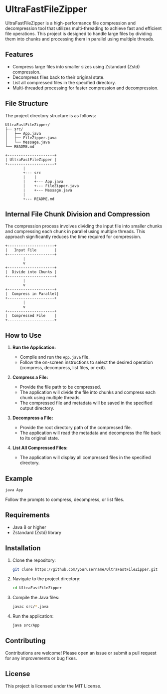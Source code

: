 # UltraFastFileZipper

UltraFastFileZipper is a high-performance file compression and decompression tool that utilizes multi-threading to achieve fast and efficient file operations. This project is designed to handle large files by dividing them into chunks and processing them in parallel using multiple threads.

## Features

- Compress large files into smaller sizes using Zstandard (Zstd) compression.
- Decompress files back to their original state.
- List all compressed files in the specified directory.
- Multi-threaded processing for faster compression and decompression.

## File Structure

The project directory structure is as follows:

```
UltraFastFileZipper/
├── src/
│   ├── App.java
│   ├── FileZipper.java
│   └── Message.java
└── README.md
```

```
+---------------------+
| UltraFastFileZipper |
+---------------------+
        |
        +--- src
        |    |
        |    +--- App.java
        |    +--- FileZipper.java
        |    +--- Message.java
        |
        +--- README.md
```

## Internal File Chunk Division and Compression

The compression process involves dividing the input file into smaller chunks and compressing each chunk in parallel using multiple threads. This approach significantly reduces the time required for compression.

```
+---------------------+
|   Input File        |
+---------------------+
        |
        v
+---------------------+
|  Divide into Chunks |
+---------------------+
        |
        v
+---------------------+
|  Compress in Parallel|
+---------------------+
        |
        v
+---------------------+
|  Compressed File    |
+---------------------+
```

## How to Use

1. **Run the Application:**
   - Compile and run the `App.java` file.
   - Follow the on-screen instructions to select the desired operation (compress, decompress, list files, or exit).

2. **Compress a File:**
   - Provide the file path to be compressed.
   - The application will divide the file into chunks and compress each chunk using multiple threads.
   - The compressed file and metadata will be saved in the specified output directory.

3. **Decompress a File:**
   - Provide the root directory path of the compressed file.
   - The application will read the metadata and decompress the file back to its original state.

4. **List All Compressed Files:**
   - The application will display all compressed files in the specified directory.

## Example

```sh
java App
```

Follow the prompts to compress, decompress, or list files.

## Requirements

- Java 8 or higher
- Zstandard (Zstd) library

## Installation

1. Clone the repository:
   ```sh
   git clone https://github.com/yourusername/UltraFastFileZipper.git
   ```
2. Navigate to the project directory:
   ```sh
   cd UltraFastFileZipper
   ```
3. Compile the Java files:
   ```sh
   javac src/*.java
   ```
4. Run the application:
   ```sh
   java src/App
   ```

## Contributing

Contributions are welcome! Please open an issue or submit a pull request for any improvements or bug fixes.

## License

This project is licensed under the MIT License.
